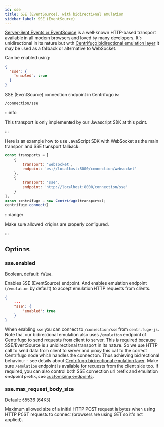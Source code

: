 ```yaml
---
id: sse
title: SSE (EventSource), with bidirectional emulation 
sidebar_label: SSE (EventSource)
---
```


[Server-Sent Events or EventSource](https://developer.mozilla.org/en-US/docs/Web/API/EventSource) is a well-known HTTP-based transport available in all modern browsers and loved by many developers. It's unidirectional in its nature but with [Centrifugo bidirectional emulation layer](https://centrifugal.dev/blog/2022/07/19/centrifugo-v4-released#modern-websocket-emulation-in-javascript) it may be used as a fallback or alternative to WebSocket.

Can be enabled using:

```json title=config.json
{
  "sse": {
    "enabled": true
  }
}
```

SSE (EventSource) connection endpoint in Centrifugo is:

```
/connection/sse
```

:::info

This transport is only implemented by our Javascript SDK at this point.

:::

Here is an example how to use JavaScript SDK with WebSocket as the main transport and SSE transport fallback:

```javascript title="Use SSE with bidirectional emulation as a fallback for WebSocket in JS SDK"
const transports = [
    {
        transport: 'websocket',
        endpoint: 'ws://localhost:8000/connection/websocket'
    },
    {
        transport: 'sse',
        endpoint: 'http://localhost:8000/connection/sse'
    }
];
const centrifuge = new Centrifuge(transports);
centrifuge.connect()
```

:::danger

Make sure [allowed_origins](../server/configuration.md#allowed_origins) are properly configured.

:::

## Options

### sse.enabled

Boolean, default: `false`.

Enables SSE (EventSource) endpoint. And enables emulation endpoint (`/emulation` by default) to accept emulation HTTP requests from clients.

```json title="config.json"
{
    ...
    "sse": {
        "enabled": true
    }
}
```

When enabling `sse` you can connect to `/connection/sse` from `centrifuge-js`. Note that our bidirectional emulation also uses `/emulation` endpoint of Centrifugo to send requests from client to server. This is required because SSE/EventSource is a unidirectional transport in its nature. So we use HTTP call to send data from client to server and proxy this call to the correct Centrifugo node which handles the connection. Thus achieving bidirectional behaviour - see details about [Centrifugo bidirectional emulation layer](https://centrifugal.dev/blog/2022/07/19/centrifugo-v4-released#modern-websocket-emulation-in-javascript). Make sure `/emulation` endpoint is available for requests from the client side too. If required, you can also control both SSE connection url prefix and emulation endpoint prefix, see [customizing endpoints](../server/configuration.md#customize-handler-endpoints).

### sse.max_request_body_size

Default: 65536 (64KB)

Maximum allowed size of a initial HTTP POST request in bytes when using HTTP POST requests to connect (browsers are using GET so it's not applied).
